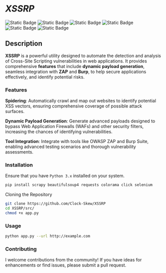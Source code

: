 
# *XSSRP*

![Static Badge](https://img.shields.io/badge/Payload-Generator-green?style=for-the-badge&color=red) ![Static Badge](https://img.shields.io/badge/Web-Spider-purple?style=for-the-badge&color=purple) ![Static Badge](https://img.shields.io/badge/AUTOMATION-purple?style=for-the-badge&color=light%20green) ![Static Badge](https://img.shields.io/badge/Python-3.X-purple?style=for-the-badge&labelColor=blue&color=yellow) ![Static Badge](https://img.shields.io/badge/Selenium-purple?style=for-the-badge&color=teal) ![Static Badge](https://img.shields.io/badge/BeaurifulSoup-red?style=for-the-badge&color=black) 



## Description

**XSSRP** is a powerful utility designed to automate the detection and analysis of Cross-Site Scripting vulnerabilities in web applications. It provides comprehensive **features** that include **dynamic payload generation**, seamless integration with **ZAP** and **Burp**, to help secure applications effectively, and identify potential risks.

### Features

**Spidering**: Automatically crawl and map out websites to identify potential XSS vectors, ensuring comprehensive coverage of possible attack surfaces.

**Dynamic Payload Generation**: Generate advanced payloads designed to bypass Web Application Firewalls (WAFs) and other security filters, increasing the chances of identifying vulnerabilities.

**Tool Integration**: Integrate with tools like OWASP ZAP and Burp Suite, enabling advanced testing scenarios and thorough vulnerability assessments.

### Installation

Ensure that you have ```Python 3.x``` installed on your system. 

```bash
pip install scrapy beautifulsoup4 requests colorama click selenium
```
Cloning the Repository

```bash
git clone https://github.com/Clock-Skew/XSSRP
cd XSSRP/src/
chmod +x app.py
```

### Usage

```bash
python app.py --url http://example.com
```

### Contributing

I welcome contributions from the community! If you have ideas for enhancements or find issues, please submit a pull request. 
